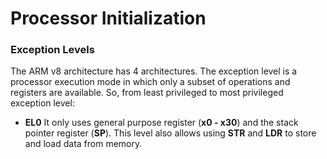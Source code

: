 # Processor Initialization

### Exception Levels

The ARM v8 architecture has 4 architectures. The exception level is a processor execution mode in which only a subset of operations and registers are available. 
So, from least privileged to most privileged exception level:

- **EL0**
        It only uses general purpose register (**__x0 - x30__**) and the stack pointer register (**__SP__**).
        This level also allows using **__STR__** and **__LDR__** to store and load data from memory.